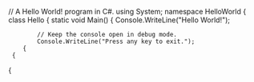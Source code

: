 // A Hello World! program in C#.
using System;
namespace HelloWorld
{
    class Hello
    {
        static void Main()
        {
            Console.WriteLine("Hello World!");
            
            // Keep the console open in debug mode.
            Console.WriteLine("Press any key to exit.");
        {
     {
 {
